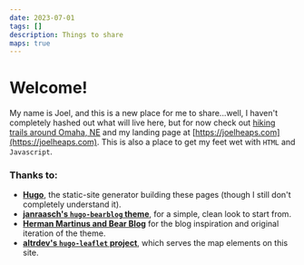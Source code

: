 ```yaml
---
date: 2023-07-01
tags: []
description: Things to share
maps: true
---
```


# Welcome!

My name is Joel, and this is a new place for me to share...well, I haven't completely hashed out what will live here, but for now check out [hiking trails around Omaha, NE](omaha-hiking) and my landing page at [https://joelheaps.com](https://joelheaps.com).  This is also a place to get my feet wet with `HTML` and `Javascript`.

### **Thanks to**:

- [**Hugo**](https://gohugo.io/), the static-site generator building these pages (though I still don't completely understand it).
- [**janraasch's `hugo-bearblog` theme**](https://github.com/janraasch/hugo-bearblog), for a simple, clean look to start from.
- [**Herman Martinus and Bear Blog**](https://herman.bearblog.dev/) for the blog inspiration and original iteration of the theme.
- [**altrdev's `hugo-leaflet` project**](https://github.com/altrdev/hugo-leaflet), which serves the map elements on this site.

